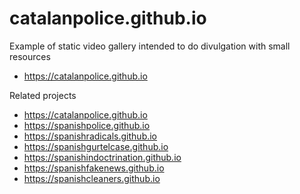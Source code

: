 # catalanpolice.github.io

Example of static video gallery intended to do divulgation with small resources
- https://catalanpolice.github.io

Related projects
- https://catalanpolice.github.io
- https://spanishpolice.github.io
- https://spanishradicals.github.io
- https://spanishgurtelcase.github.io
- https://spanishindoctrination.github.io
- https://spanishfakenews.github.io
- https://spanishcleaners.github.io
